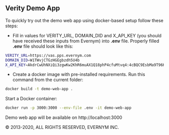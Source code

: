 
## Verity Demo App

To quickly try out the demo web app using docker-based setup follow these steps:
- Fill in values for VERITY_URL, DOMAIN_DID and X_API_KEY (you should have received these inputs from Evernym) into **.env** file. Properly filled **.env** file should look like this:
```sh
VERITY_URL=https://vas.pps.evernym.com
DOMAIN_DID=W1TWvjCTGzHGEgbzdh5U4b
X_API_KEY=AkdrCwUhNXiQi3zgwKw2KhR6muAX1Q18phP4cfuMtvq4:4cBQC9EsbMa9T96KA4noZwLJQuVcd6KBwaqFhRqZQKFWT45VEm3jbPCm8S6bqhwh3UKEKAPkHeLz9Gb1d1YE1dW
```
- Create a docker image with pre-installed requirements. Run this command from the current folder:
```sh
docker build -t demo-web-app .
```
Start a Docker container:
```sh
docker run -p 3000:3000 --env-file .env -it demo-web-app
```

Demo web app will be available on http://localhost:3000

© 2013-2020, ALL RIGHTS RESERVED, EVERNYM INC.
